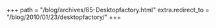 +++
path = "/blog/archives/65-Desktopfactory.html"
extra.redirect_to = "/blog/2010/01/23/desktopfactory/"
+++

